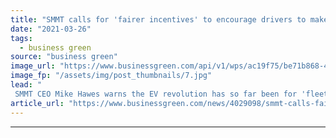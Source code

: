 ```yaml
---
title: "SMMT calls for 'fairer incentives' to encourage drivers to make switch to EV"
date: "2021-03-26"
tags: 
  - business green
source: "business green"
image_url: "https://www.businessgreen.com/api/v1/wps/ac19f75/be71b868-4c98-4b08-aa3b-841c6bcd8688/5/Shell-fast-chargers-4-185x114.jpg"
image_fp: "/assets/img/post_thumbnails/7.jpg"
lead: "
 SMMT CEO Mike Hawes warns the EV revolution has so far been for 'fleets, not families' and has called on the government to improve its support for private buyers ..."
article_url: "https://www.businessgreen.com/news/4029098/smmt-calls-fairer-incentives-encourage-drivers-switch-ev"
---
```


---
